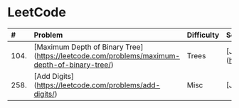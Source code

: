 # LeetCode
| # | Problem | Difficulty | Solution |
| :---- | :------------------------ | :-------- | :-------- |
| 104. | [Maximum Depth of Binary Tree] (https://leetcode.com/problems/maximum-depth-of-binary-tree/) | Trees | [Java] (https://github.com/srinivaskcg/CodeGround/blob/master/LeetCode/src/interview/practice/MaximumDepthofBinaryTree.java) |
| 258. | [Add Digits] (https://leetcode.com/problems/add-digits/) | Misc | [Java] (https://github.com/srinivaskcg/LeetCode/blob/master/LeetCode/src/interview/practice/AddDigits.java) |